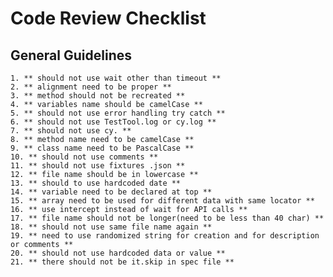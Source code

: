 # Code Review Checklist

## General Guidelines
    1. ** should not use wait other than timeout **
    2. ** alignment need to be proper **
    3. ** method should not be recreated **
    4. ** variables name should be camelCase **
    5. ** should not use error handling try catch **
    6. ** should not use TestTool.log or cy.log **
    7. ** should not use cy. **
    8. ** method name need to be camelCase **
    9. ** class name need to be PascalCase **
    10. ** should not use comments **
    11. ** should not use fixtures .json **
    12. ** file name should be in lowercase **
    13. ** should to use hardcoded date **
    14. ** variable need to be declared at top **
    15. ** array need to be used for different data with same locator **
    16. ** use intercept instead of wait for API calls **
    17. ** file name should not be longer(need to be less than 40 char) **
    18. ** should not use same file name again **
    19. ** need to use randomized string for creation and for description or comments ** 
    20. ** should not use hardcoded data or value **
    21. ** there should not be it.skip in spec file **
